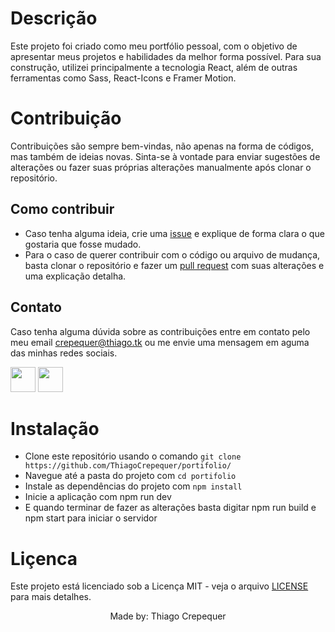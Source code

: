 # Descrição
Este projeto foi criado como meu portfólio pessoal, com o objetivo de apresentar meus projetos e habilidades da melhor forma possível. Para sua construção, utilizei principalmente a tecnologia React, além de outras ferramentas como Sass, React-Icons e Framer Motion.

# Contribuição
Contribuições são sempre bem-vindas, não apenas na forma de códigos, mas também de ideias novas. Sinta-se à vontade para enviar sugestões de alterações ou fazer suas próprias alterações manualmente após clonar o repositório.

## Como contribuir
<ul>
  <li>Caso tenha alguma ideia, crie uma <a href="https://github.com/ThiagoCrepequer/Portifolio/issues">issue</a> e explique de forma clara o que gostaria que fosse mudado.</li>
  <li>Para o caso de querer contribuir com o código ou arquivo de mudança, basta clonar o repositório e fazer um <a href="https://github.com/ThiagoCrepequer/Portifolio/pulls">pull request</a> com suas alterações e uma explicação detalha.</li>  
</ul>

## Contato
Caso tenha alguma dúvida sobre as contribuições entre em contato pelo meu email crepequer@thiago.tk ou me envie uma mensagem em aguma das minhas redes sociais.
<div>
  <a href="https://www.instagram.com/t.crepequer/"><img src="https://user-images.githubusercontent.com/45575737/233719206-83447ceb-afd5-4f52-8fd2-dd218a1aa2a5.svg" width="40"/></a>
  <a href="https://www.linkedin.com/in/thiago-crepequer/"><img src="https://user-images.githubusercontent.com/45575737/233719283-f2fdc018-4a1f-42dc-966c-2d81da935de6.svg" width="40"/></a>
</div>

# Instalação
<ul>
<li>Clone este repositório usando o comando <code>git clone https://github.com/ThiagoCrepequer/portifolio/</code></li>
  <li>Navegue até a pasta do projeto com <code>cd portifolio</code></li>
  <li>Instale as dependências do projeto com <code>npm install</code></li>
  <li>Inicie a aplicação com npm run dev</li>
  <li>E quando terminar de fazer as alterações basta digitar npm run build e npm start para iniciar o servidor</li>
</ul>

# Liçenca
Este projeto está licenciado sob a Licença MIT - veja o arquivo [LICENSE](LICENSE) para mais detalhes.

<p align="center" style="text-align:center;">Made by: Thiago Crepequer</p>

